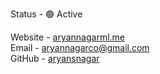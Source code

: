 Status - 🟢 Active  

Website - [aryannagarml.me](https://aryannagarml.me/)   
Email - [aryannagarco@gmail.com](mailto:aryannagarco@gmail.com)   
GitHub - [aryansnagar](https://github.com/aryansnagar)   
